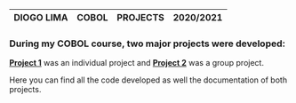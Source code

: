 | DIOGO LIMA | COBOL | PROJECTS | 2020/2021 |
| ------ | ------ | ------ | ------ |

### During my COBOL course, two major projects were developed:

[**Project 1**](https://github.com/lsodiogo/COBOL.COURSE-2020.2021/tree/main/PROJECT1) was an individual project and [**Project 2**](https://github.com/lsodiogo/COBOL.COURSE-2020.2021/tree/main/PROJECT2) was a group project.

Here you can find all the code developed as well the documentation of both projects.
